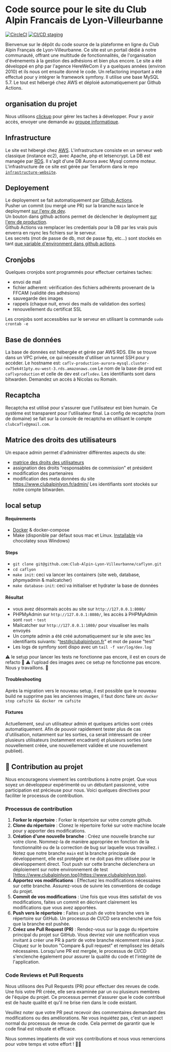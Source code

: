 # Code source pour le site du Club Alpin Francais de Lyon-Villeurbanne

[![CircleCI](https://dl.circleci.com/status-badge/img/gh/Club-Alpin-Lyon-Villeurbanne/caflyon/tree/main.svg?style=shield&circle-token=a61cbc12b55c1591fd843db8ac6a3726204562a9)](https://dl.circleci.com/status-badge/redirect/gh/Club-Alpin-Lyon-Villeurbanne/caflyon/tree/main)
[![CI/CD staging](https://github.com/Club-Alpin-Lyon-Villeurbanne/caflyon/actions/workflows/staging-deploy.yml/badge.svg)](https://github.com/Club-Alpin-Lyon-Villeurbanne/caflyon/actions/workflows/staging-deploy.yml)

Bienvenue sur le dépôt du code source de la plateforme en ligne du Club Alpin Français de Lyon-Villeurbanne.
Ce site est un portail dédié à notre communauté, offrant une multitude de fonctionnalités, de l'organisation d'événements à la gestion des adhésions et bien plus encore.
Le site a été développé en php par l'agence HereWeCom il y a quelques années (environ 2010) et ils nous ont ensuite donné le code.
Un refactoring important a été effectué pour y intégrer le framework symfony.
Il utilise une base MySQL 5.7.
Le tout est hébergé chez AWS et déploié automatiquement par Github Actions.

## organisation du projet

Nous utilisons [clickup](https://app.clickup.com/42653954/v/l/18np82-82) pour gérer les taches à développer. Pour y avoir accès, envoyer une demande au [groupe informatique](mailto:numerique@clubalpinlyon.fr).

## Infrastructure

Le site est hébergé chez [AWS](https://aws.amazon.com/fr/). L'infrastructure consiste en un serveur web classique (instance ec2), avec Apache, php et letsencrypt.
La DB est managée par [RDS](https://aws.amazon.com/fr/rds/). Il s'agit d'une DB Aurora avec Mysql comme moteur.
L'infrastructure de ce site est gérée par Terraform dans le repo [`infrastructure-website`](https://github.com/Club-Alpin-Lyon-Villeurbanne/infrastructure-website).

## Deployement

Le deployement se fait automatiquement par [Github Actions](https://github.com/Club-Alpin-Lyon-Villeurbanne/caflyon/actions).  
Pusher un commit (ou mergé une PR) sur la branche `main` lance le deployment [sur l'env de dev](https://www.clubalpinlyon.top).  
Un bouton dans github actions permet de déclencher le deployment [sur l'env de production](https://www.clubalpinlyon.fr).  
Github Actions va remplacer les credentials pour la DB par les vrais puis enverra en rsync les fichiers sur le serveur.  
Les secrets (mot de passe de db, mot de passe ftp, etc...) sont stockés en tant [que variable d'environment dans github actions](https://github.com/Club-Alpin-Lyon-Villeurbanne/caflyon/settings/secrets/actions).  

## Cronjobs

Quelques cronjobs sont programmés pour effectuer certaines taches:
- envoi de mail
- fichier adherent: vérification des fichiers adhérents provenant de la FFCAM (validité des adhésions)
- sauvegarde des images
- rappels (chaque nuit, envoi des mails de validation des sorties)
- renouvellement du certificat SSL

Les cronjobs sont accessibles sur le serveur en utilisant la commande `sudo crontab -e`

## Base de données

La base de données est hébergée et gérée par AWS RDS. Elle se trouve dans un VPC privée, ce qui nécessite d'utiliser un tunnel SSH pour y accéder.
Le hostname est: `caflv-production-aurora-mysql.cluster-cw75ek4t1pty.eu-west-3.rds.amazonaws.com`
Le nom de la base de prod est `caflvproduction` et celle de dev est `caflvdev`.
Les identifiants sont dans bitwarden. Demandez un accès à Nicolas ou Romain.

## Recaptcha

Recaptcha est utilisé pour s'assurer que l'utilisateur est bien humain. Ce système est transparent pour l'utilisateur final.
La config de recaptcha (nom de domaine) se fait sur la console de recaptcha en utilisant le compte `clubcaflv@gmail.com`.

## Matrice des droits des utilisateurs

Un espace admin permet d'administrer différentes aspects du site:
- [matrice des droits des utilisateurs](matrice-des-droits.png)
- assignation des droits "responsables de commission" et président
- modification des partenaires
- modification des meta données du site
https://www.clubalpinlyon.fr/admin/
Les identifiants sont stockés sur notre compte bitwarden.

## local setup

#### Requirements
- [Docker](https://docs.docker.com/engine/install/) & docker-compose
- Make (disponible par défaut sous mac et Linux. [Installable](https://community.chocolatey.org/packages/make) via chocolatey sous Windows)

#### Steps

- `git clone git@github.com:Club-Alpin-Lyon-Villeurbanne/caflyon.git`
- `cd caflyon`
- `make init`: ceci va lancer les containers (site web, database, phpmyadmin & mailcatcher)
- `make database-init`: ceci va initialiser et hydrater la base de données

#### Résultat

- vous avez désormais accès au site sur `http://127.0.0.1:8000/`
- PHPMyAdmin sur `http://127.0.0.1:8080/`, les accès à PHPMyAdmin sont `root` - `test`
- Mailcatcher sur `http://127.0.0.1:1080/` pour visualiser les mails envoyés
- Un compte admin a été créé automatiquement sur le site avec les identifiants suivants: "test@clubalpinlyon.fr" et mot de passe "test"
- Les logs de symfony sont dispo avec un `tail -f var/log/dev.log`

⚠️ le setup pour lancer les tests ne fonctionne pas encore, il est en cours de refacto 🚧
⚠️ l'upload des images avec ce setup ne fonctionne pas encore. Nous y travaillons. 🚧

#### Troubleshooting

Après la migration vers le nouveau setup, il est possible que le nouveau build ne supprime pas les anciennes images, il faut donc faire un:
`docker stop cafsite && docker rm cafsite`


#### Fixtures

Actuellement, seul un utilisateur admin et quelques articles sont créés automatiquement. Afin de pouvoir rapidement tester plus de cas d'utilisation, notamment sur les sorties, ca serait intéressant de créer plusieurs utilisateurs (notamment encadrant) et plusieurs sorties (une nouvellement créée, une nouvellement validée et une nouvellement publieé).



## 👋 Contribution au projet

Nous encourageons vivement les contributions à notre projet. Que vous soyez un développeur expérimenté ou un débutant passionné, votre participation est précieuse pour nous. Voici quelques directives pour faciliter le processus de contribution.

### Processus de contribution

1. **Forker le répertoire** : Forker le répertoire sur votre compte github.
2. **Clone du répertoire** : Clonez le répertoire forké sur votre machine locale pour y apporter des modifications.
3. **Création d'une nouvelle branche** : Créez une nouvelle branche sur votre clone. Nommez-la de manière appropriée en fonction de la fonctionnalité ou de la correction de bug sur laquelle vous travaillez.   ℹ️ Notez que notre branche `main` est la branche principale de développement, elle est protégée et ne doit pas être utilisée pour le développement direct. Tout push sur cette branche déclenchera un déploiement sur notre environnement de test [https://www.clubalpinlyon.top](https://www.clubalpinlyon.top).
4. **Apportez vos modifications** : Effectuez les modifications nécessaires sur cette branche. Assurez-vous de suivre les conventions de codage du projet.
5. **Commit de vos modifications** : Une fois que vous êtes satisfait de vos modifications, faites un commit en décrivant clairement les modifications que vous avez apportées.
6. **Push vers le répertoire** : Faites un push de votre branche vers le répertoire sur GitHub. Un processus de CI/CD sera enclenché une fois que la branche est pushée.
7. **Créez une Pull Request (PR)** : Rendez-vous sur la page du répertoire principal du projet sur GitHub. Vous devriez voir une notification vous invitant à créer une PR à partir de votre branche récemment mise à jour. Cliquez sur le bouton "Compare & pull request" et remplissez les détails nécessaires. Lorsqu'une PR est mergée, le processus de CI/CD s'enclenche également pour assurer la qualité du code et l'intégrité de l'application.

### Code Reviews et Pull Requests

Nous utilisons des Pull Requests (PR) pour effectuer des revues de code. Une fois votre PR créée, elle sera examinée par un ou plusieurs membres de l'équipe du projet. Ce processus permet d'assurer que le code contribué est de haute qualité et qu'il ne brise rien dans le code existant.

Veuillez noter que votre PR peut recevoir des commentaires demandant des modifications ou des améliorations. Ne vous inquiétez pas, c'est un aspect normal du processus de revue de code. Cela permet de garantir que le code final est robuste et efficace.

Nous sommes impatients de voir vos contributions et nous vous remercions pour votre temps et votre effort ! 🙏🏼
